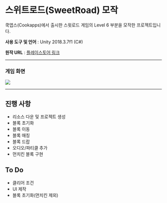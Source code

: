 # 스위트로드(SweetRoad) 모작

쿡앱스(Cookapps)에서 출시한 스윗로드 게임의 Level 6 부분을 모작한 프로젝트입니다.



**사용 도구 및 언어** : Unity 2018.3.7f1 (C#)

**원작 URL** : [플레이스토어 링크](https://play.google.com/store/apps/details?id=com.cookapps.sr)

---

### 게임 화면

![](https://user-images.githubusercontent.com/18680116/71333617-fdf43080-257d-11ea-8640-6ac5f8a7f646.png)





---

## 진행 사항

- 리소스 다운 및 프로젝트 생성
- 블록 초기화
- 블록 이동
- 블록 매칭
- 블록 드랍
- 오디오/파티클 추가
- 먼치킨 블록 구현





## To Do

- 클리어 조건
- UI 제작
- 블록 초기화(먼치킨 제외)